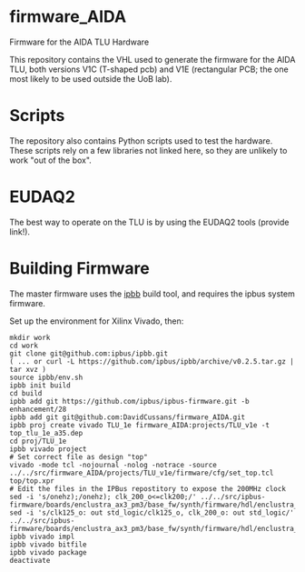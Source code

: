 # firmware_AIDA
Firmware for the AIDA TLU Hardware

This repository contains the VHL used to generate the firmware for the AIDA TLU, both versions V1C (T-shaped pcb) and V1E (rectangular PCB; the one most likely to be used outside the UoB lab).

# Scripts
The repository also contains Python scripts used to test the hardware. These scripts rely on a few libraries not linked here, so they are unlikely to work "out of the box".

# EUDAQ2
The best way to operate on the TLU is by using the EUDAQ2 tools (provide link!).

# Building Firmware

The master firmware uses the [ipbb](https://github.com/ipbus/ipbb) build tool, and requires the ipbus system firmware.

Set up the environment for Xilinx Vivado, then:

	mkdir work
	cd work
	git clone git@github.com:ipbus/ipbb.git 	
	( ... or curl -L https://github.com/ipbus/ipbb/archive/v0.2.5.tar.gz | tar xvz )
	source ipbb/env.sh
	ipbb init build
	cd build
	ipbb add git https://github.com/ipbus/ipbus-firmware.git -b enhancement/28
	ipbb add git git@github.com:DavidCussans/firmware_AIDA.git
	ipbb proj create vivado TLU_1e firmware_AIDA:projects/TLU_v1e -t top_tlu_1e_a35.dep
	cd proj/TLU_1e
	ipbb vivado project
	# Set correct file as design "top"
	vivado -mode tcl -nojournal -nolog -notrace -source ../../src/firmware_AIDA/projects/TLU_v1e/firmware/cfg/set_top.tcl top/top.xpr
	# Edit the files in the IPBus repostitory to expose the 200MHz clock
	sed -i 's/onehz);/onehz); clk_200_o<=clk200;/' ../../src/ipbus-firmware/boards/enclustra_ax3_pm3/base_fw/synth/firmware/hdl/enclustra_ax3_pm3_infra.vhd
	sed -i 's/clk125_o: out std_logic/clk125_o, clk_200_o: out std_logic/' ../../src/ipbus-firmware/boards/enclustra_ax3_pm3/base_fw/synth/firmware/hdl/enclustra_ax3_pm3_infra.vhd
	ipbb vivado impl
	ipbb vivado bitfile
	ipbb vivado package
	deactivate
